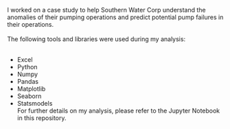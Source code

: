 I worked on a case study to help Southern Water Corp understand the anomalies of their pumping operations and predict potential pump failures in their operations.<br />
<br />
The following tools and libraries were used during my analysis:<br />
<br />
* Excel<br />
* Python<br />
* Numpy<br />
* Pandas<br />
* Matplotlib<br />
* Seaborn<br />
* Statsmodels<br />
For further details on my analysis, please refer to the Jupyter Notebook in this repository.<br />
